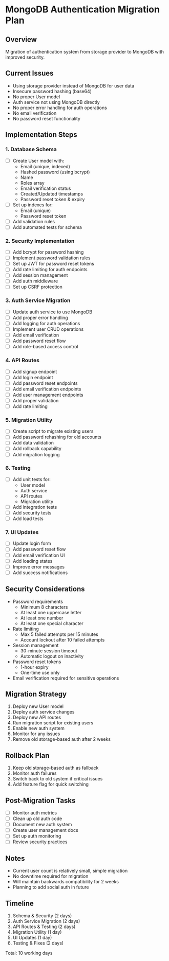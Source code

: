 # MongoDB Authentication Migration Plan

## Overview
Migration of authentication system from storage provider to MongoDB with improved security.

## Current Issues
- Using storage provider instead of MongoDB for user data
- Insecure password hashing (base64)
- No proper User model
- Auth service not using MongoDB directly
- No proper error handling for auth operations
- No email verification
- No password reset functionality

## Implementation Steps

### 1. Database Schema
- [ ] Create User model with:
  - Email (unique, indexed)
  - Hashed password (using bcrypt)
  - Name
  - Roles array
  - Email verification status
  - Created/Updated timestamps
  - Password reset token & expiry
- [ ] Set up indexes for:
  - Email (unique)
  - Password reset token
- [ ] Add validation rules
- [ ] Add automated tests for schema

### 2. Security Implementation
- [ ] Add bcrypt for password hashing
- [ ] Implement password validation rules
- [ ] Set up JWT for password reset tokens
- [ ] Add rate limiting for auth endpoints
- [ ] Add session management
- [ ] Add auth middleware
- [ ] Set up CSRF protection

### 3. Auth Service Migration
- [ ] Update auth service to use MongoDB
- [ ] Add proper error handling
- [ ] Add logging for auth operations
- [ ] Implement user CRUD operations
- [ ] Add email verification
- [ ] Add password reset flow
- [ ] Add role-based access control

### 4. API Routes
- [ ] Add signup endpoint
- [ ] Add login endpoint
- [ ] Add password reset endpoints
- [ ] Add email verification endpoints
- [ ] Add user management endpoints
- [ ] Add proper validation
- [ ] Add rate limiting

### 5. Migration Utility
- [ ] Create script to migrate existing users
- [ ] Add password rehashing for old accounts
- [ ] Add data validation
- [ ] Add rollback capability
- [ ] Add migration logging

### 6. Testing
- [ ] Add unit tests for:
  - User model
  - Auth service
  - API routes
  - Migration utility
- [ ] Add integration tests
- [ ] Add security tests
- [ ] Add load tests

### 7. UI Updates
- [ ] Update login form
- [ ] Add password reset flow
- [ ] Add email verification UI
- [ ] Add loading states
- [ ] Improve error messages
- [ ] Add success notifications

## Security Considerations
- Password requirements
  - Minimum 8 characters
  - At least one uppercase letter
  - At least one number
  - At least one special character
- Rate limiting
  - Max 5 failed attempts per 15 minutes
  - Account lockout after 10 failed attempts
- Session management
  - 30-minute session timeout
  - Automatic logout on inactivity
- Password reset tokens
  - 1-hour expiry
  - One-time use only
- Email verification required for sensitive operations

## Migration Strategy
1. Deploy new User model
2. Deploy auth service changes
3. Deploy new API routes
4. Run migration script for existing users
5. Enable new auth system
6. Monitor for any issues
7. Remove old storage-based auth after 2 weeks

## Rollback Plan
1. Keep old storage-based auth as fallback
2. Monitor auth failures
3. Switch back to old system if critical issues
4. Add feature flag for quick switching

## Post-Migration Tasks
- [ ] Monitor auth metrics
- [ ] Clean up old auth code
- [ ] Document new auth system
- [ ] Create user management docs
- [ ] Set up auth monitoring
- [ ] Review security practices

## Notes
- Current user count is relatively small, simple migration
- No downtime required for migration
- Will maintain backwards compatibility for 2 weeks
- Planning to add social auth in future

## Timeline
1. Schema & Security (2 days)
2. Auth Service Migration (2 days)
3. API Routes & Testing (2 days)
4. Migration Utility (1 day)
5. UI Updates (1 day)
6. Testing & Fixes (2 days)

Total: 10 working days